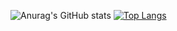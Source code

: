 ![Anurag's GitHub stats](https://github-readme-stats.vercel.app/api?username=dhjp&show_icons=true&theme=radical)
[![Top Langs](https://github-readme-stats.vercel.app/api/top-langs/?username=dhjp&layout=compact)](https://github.com/anuraghazra/github-readme-stats)
